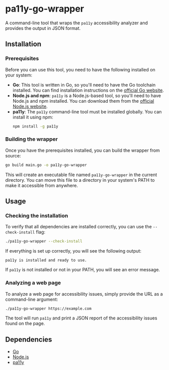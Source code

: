 # pa11y-go-wrapper

A command-line tool that wraps the `pa11y` accessibility analyzer and provides the output in JSON format.

## Installation

### Prerequisites

Before you can use this tool, you need to have the following installed on your system:

*   **Go**: This tool is written in Go, so you'll need to have the Go toolchain installed. You can find installation instructions on the [official Go website](https://golang.org/doc/install).
*   **Node.js and npm**: `pa11y` is a Node.js-based tool, so you'll need to have Node.js and npm installed. You can download them from the [official Node.js website](https://nodejs.org/).
*   **pa11y**: The `pa11y` command-line tool must be installed globally. You can install it using npm:
    ```bash
    npm install -g pa11y
    ```

### Building the wrapper

Once you have the prerequisites installed, you can build the wrapper from source:

```bash
go build main.go -o pa11y-go-wrapper
```

This will create an executable file named `pa11y-go-wrapper` in the current directory. You can move this file to a directory in your system's PATH to make it accessible from anywhere.

## Usage

### Checking the installation

To verify that all dependencies are installed correctly, you can use the `--check-install` flag:

```bash
./pa11y-go-wrapper --check-install
```

If everything is set up correctly, you will see the following output:

```
pa11y is installed and ready to use.
```

If `pa11y` is not installed or not in your PATH, you will see an error message.

### Analyzing a web page

To analyze a web page for accessibility issues, simply provide the URL as a command-line argument:

```bash
./pa11y-go-wrapper https://example.com
```

The tool will run `pa11y` and print a JSON report of the accessibility issues found on the page.

## Dependencies

*   [Go](https://golang.org/)
*   [Node.js](https://nodejs.org/)
*   [pa11y](https://github.com/pa11y/pa11y)
